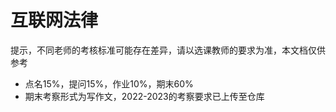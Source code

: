 # 互联网法律
提示，不同老师的考核标准可能存在差异，请以选课教师的要求为准，本文档仅供参考
- 点名15%，提问15%，作业10%，期末60%
- 期末考察形式为写作文，2022-2023的考察要求已上传至仓库